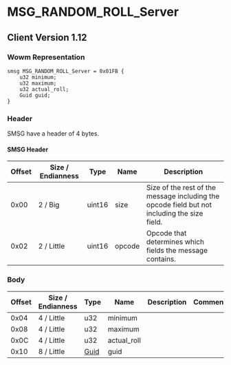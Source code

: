 # MSG_RANDOM_ROLL_Server

## Client Version 1.12

### Wowm Representation
```rust,ignore
smsg MSG_RANDOM_ROLL_Server = 0x01FB {
    u32 minimum;
    u32 maximum;
    u32 actual_roll;
    Guid guid;
}
```
### Header

SMSG have a header of 4 bytes.

#### SMSG Header

| Offset | Size / Endianness | Type   | Name   | Description |
| ------ | ----------------- | ------ | ------ | ----------- |
| 0x00   | 2 / Big           | uint16 | size   | Size of the rest of the message including the opcode field but not including the size field.|
| 0x02   | 2 / Little        | uint16 | opcode | Opcode that determines which fields the message contains.|

### Body

| Offset | Size / Endianness | Type | Name | Description | Comment |
| ------ | ----------------- | ---- | ---- | ----------- | ------- |
| 0x04 | 4 / Little | u32 | minimum |  |  |
| 0x08 | 4 / Little | u32 | maximum |  |  |
| 0x0C | 4 / Little | u32 | actual_roll |  |  |
| 0x10 | 8 / Little | [Guid](../spec/packed-guid.md) | guid |  |  |

